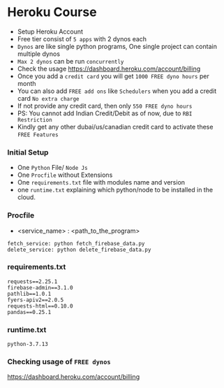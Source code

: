 # Heroku Course

- Setup Heroku Account
- Free tier consist of `5 apps` with 2 dynos each
- `Dynos` are like single python programs, One single project can contain multiple dynos
- `Max 2 dynos` can be run `concurrently`
- Check the usage https://dashboard.heroku.com/account/billing
- Once you add a `credit card` you will get `1000 FREE dyno hours` per month
- You can also add `FREE add ons` like `Schedulers` when you add a credit card `No extra charge`
- If not provide any credit card, then only `550 FREE dyno hours`
- PS: You cannot add Indian Credit/Debit as of now, due to `RBI Restriction`
- Kindly get any other dubai/us/canadian credit card to activate these `FREE Features`

### Initial Setup
- One `Python` File/ `Node Js`
- One `Procfile` without Extensions
- One `requirements.txt` file with modules name and version
- one `runtime.txt` explaining which python/node to be installed in the cloud.

### Procfile
- <service_name> : <program> <path_to_the_program>
```console
fetch_service: python fetch_firebase_data.py
delete_service: python delete_firebase_data.py

```

### requirements.txt
```console
requests==2.25.1
firebase-admin==3.1.0
pathlib==1.0.1
fyers-apiv2==2.0.5
requests-html==0.10.0
pandas==0.25.1
```

### runtime.txt
```console
python-3.7.13
```


### Checking usage of `FREE dynos`
https://dashboard.heroku.com/account/billing


